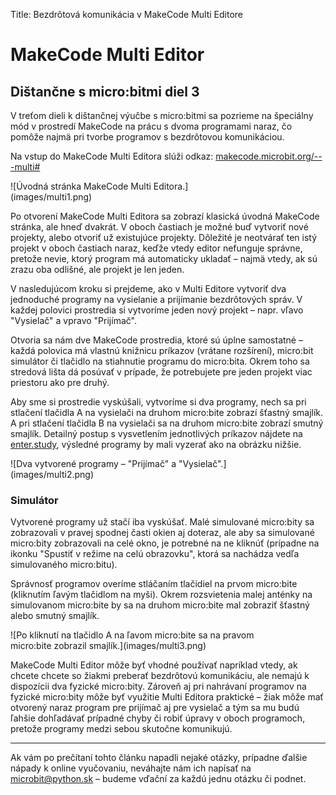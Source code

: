 Title:   	Bezdrôtová komunikácia v MakeCode Multi Editore

# MakeCode Multi Editor

## Dištančne s micro:bitmi diel 3


V treťom dieli k dištančnej výučbe s micro:bitmi sa pozrieme na špeciálny mód v prostredí MakeCode na prácu s dvoma programami naraz, čo pomôže najmä pri tvorbe programov s bezdrôtovou komunikáciou.

Na vstup do MakeCode Multi Editora slúži odkaz: [makecode.microbit.org/\-\-\-multi#](https://makecode.microbit.org/---multi#)

<div markdown="1" class="mx-auto" style="width: 80%;">
![Úvodná stránka MakeCode Multi Editora.](images/multi1.png)
</div>


Po otvorení MakeCode Multi Editora sa zobrazí klasická úvodná MakeCode stránka, ale hneď dvakrát. V oboch častiach je možné buď vytvoriť nové projekty, alebo otvoriť už existujúce projekty. Dôležité je neotvárať ten istý projekt v oboch častiach naraz, keďže vtedy editor nefunguje správne, pretože nevie, ktorý program má automaticky ukladať – najmä vtedy, ak sú zrazu oba odlišné, ale projekt je len jeden.

V nasledujúcom kroku si prejdeme, ako v Multi Editore vytvoriť dva jednoduché programy na vysielanie a prijímanie bezdrôtových správ. V každej polovici prostredia si vytvoríme jeden nový projekt – napr. vľavo "Vysielač" a vpravo "Prijímač".

Otvoria sa nám dve MakeCode prostredia, ktoré sú úplne samostatné – každá polovica má vlastnú knižnicu príkazov (vrátane rozšírení), micro:bit simulátor či tlačidlo na stiahnutie programu do micro:bita. Okrem toho sa stredová lišta dá posúvať v prípade, že potrebujete pre jeden projekt viac priestoru ako pre druhý.

Aby sme si prostredie vyskúšali, vytvoríme si dva programy, nech sa pri stlačení tlačidla A na vysielači na druhom micro:bite zobrazí šťastný smajlík. A pri stlačení tlačidla B na vysielači sa na druhom micro:bite zobrazí smutný smajlík. Detailný postup s vysvetlením jednotlivých príkazov nájdete na [enter.study](https://enter.study/wp-content/uploads/2021/06/enter.study-kto-soferuje-lepsie-gogo-vs-michaela-dorcikova-microbattle-7-mat7d.pdf), výsledné programy by mali vyzerať ako na obrázku nižšie.


<div markdown="1" class="mx-auto" style="width: 80%;">
![Dva vytvorené programy – "Prijímač" a "Vysielač".](images/multi2.png)
</div>

### Simulátor

Vytvorené programy už stačí iba vyskúšať. Malé simulované micro:bity sa zobrazovali v pravej spodnej časti okien aj doteraz, ale aby sa simulované micro:bity zobrazovali na celé okno, je potrebné na ne kliknúť (prípadne na ikonku "Spustiť v režime na celú obrazovku", ktorá sa nachádza vedľa simulovaného micro:bitu).

Správnosť programov overíme stláčaním tlačidiel na prvom micro:bite (kliknutím ľavým tlačidlom na myši). Okrem rozsvietenia malej anténky na simulovanom micro:bite by sa na druhom micro:bite mal zobraziť šťastný alebo smutný smajlík.

<div markdown="1" class="mx-auto" style="width: 80%;">
![Po kliknutí na tlačidlo A na ľavom micro:bite sa na pravom micro:bite zobrazil smajlík.](images/multi3.png)
</div>

MakeCode Multi Editor môže byť vhodné používať napríklad vtedy, ak chcete chcete so žiakmi preberať bezdrôtovú komunikáciu, ale nemajú k dispozícii dva fyzické micro:bity. Zároveň aj pri nahrávaní programov na fyzické micro:bity môže byť využitie Multi Editora praktické – žiak môže mať otvorený naraz program pre prijímač aj pre vysielač a tým sa mu budú ľahšie dohľadávať prípadné chyby či robiť úpravy v oboch programoch, pretože programy medzi sebou skutočne komunikujú.

---

Ak vám po prečítaní tohto článku napadli nejaké otázky, prípadne ďalšie nápady k online vyučovaniu, neváhajte nám ich napísať na microbit@python.sk – budeme vďační za každú jednu otázku či podnet.

